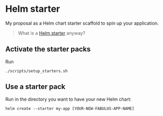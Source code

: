 # Helm starter

My proposal as a Helm chart starter scaffold to spin up your application.

> What is a [Helm starter](setup_starters.sh) anyway?

## Activate the starter packs

Run
```
./scripts/setup_starters.sh
```

## Use a starter pack

Run in the directory you want to have your new Helm chart:
```
helm create --starter my-app [YOUR-NEW-FABULUS-APP-NAME]
```
